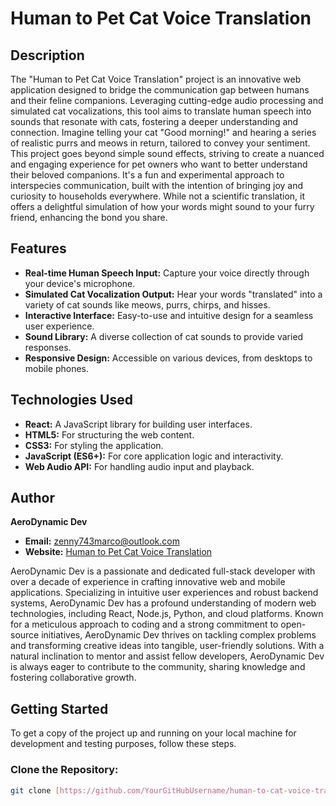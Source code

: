 # Human to Pet Cat Voice Translation

## Description

The "Human to Pet Cat Voice Translation" project is an innovative web application designed to bridge the communication gap between humans and their feline companions. Leveraging cutting-edge audio processing and simulated cat vocalizations, this tool aims to translate human speech into sounds that resonate with cats, fostering a deeper understanding and connection. Imagine telling your cat "Good morning!" and hearing a series of realistic purrs and meows in return, tailored to convey your sentiment. This project goes beyond simple sound effects, striving to create a nuanced and engaging experience for pet owners who want to better understand their beloved companions. It's a fun and experimental approach to interspecies communication, built with the intention of bringing joy and curiosity to households everywhere. While not a scientific translation, it offers a delightful simulation of how your words might sound to your furry friend, enhancing the bond you share.

## Features

* **Real-time Human Speech Input:** Capture your voice directly through your device's microphone.
* **Simulated Cat Vocalization Output:** Hear your words "translated" into a variety of cat sounds like meows, purrs, chirps, and hisses.
* **Interactive Interface:** Easy-to-use and intuitive design for a seamless user experience.
* **Sound Library:** A diverse collection of cat sounds to provide varied responses.
* **Responsive Design:** Accessible on various devices, from desktops to mobile phones.

## Technologies Used

* **React:** A JavaScript library for building user interfaces.
* **HTML5:** For structuring the web content.
* **CSS3:** For styling the application.
* **JavaScript (ES6+):** For core application logic and interactivity.
* **Web Audio API:** For handling audio input and playback.

## Author

**AeroDynamic Dev**

* **Email:** zenny743marco@outlook.com
* **Website:** [Human to Pet Cat Voice Translation](https://www.humantocat.com)
  
AeroDynamic Dev is a passionate and dedicated full-stack developer with over a decade of experience in crafting innovative web and mobile applications. Specializing in intuitive user experiences and robust backend systems, AeroDynamic Dev has a profound understanding of modern web technologies, including React, Node.js, Python, and cloud platforms. Known for a meticulous approach to coding and a strong commitment to open-source initiatives, AeroDynamic Dev thrives on tackling complex problems and transforming creative ideas into tangible, user-friendly solutions. With a natural inclination to mentor and assist fellow developers, AeroDynamic Dev is always eager to contribute to the community, sharing knowledge and fostering collaborative growth.

## Getting Started

To get a copy of the project up and running on your local machine for development and testing purposes, follow these steps.

### Clone the Repository:

```bash
git clone [https://github.com/YourGitHubUsername/human-to-cat-voice-translation.git](https://github.com/YourGitHubUsername/human-to-cat-voice-translation.git)
